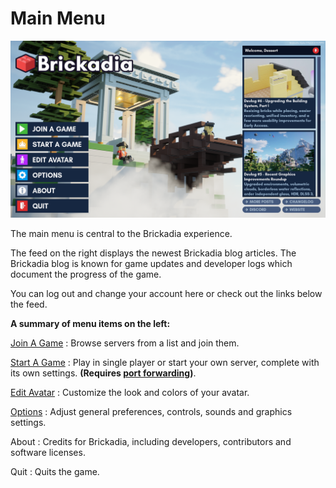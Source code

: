 # Main Menu

![main_menu.png](../assets/players/main_menu/main_menu.png)

The main menu is central to the Brickadia experience.

The feed on the right displays the newest Brickadia blog articles. The Brickadia blog is known for game updates and developer logs which document the progress of the game.

You can log out and change your account here or check out the links below the feed.

**A summary of menu items on the left:**

[Join A Game](joining_a_game.md)
: Browse servers from a list and join them.

[Start A Game](editing_a_game)
: Play in single player or start your own server, complete with its own settings. **(Requires [port forwarding]())**.

[Edit Avatar]()
: Customize the look and colors of your avatar.

[Options]()
: Adjust general preferences, controls, sounds and graphics settings.

About
: Credits for Brickadia, including developers, contributors and software licenses.

Quit
: Quits the game.